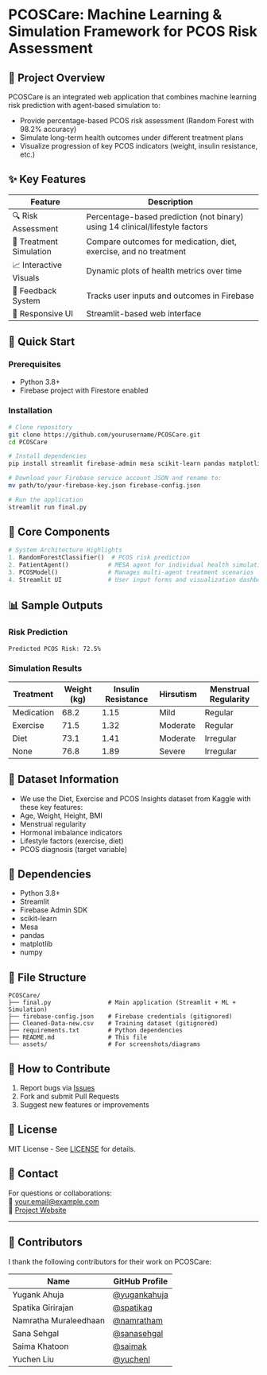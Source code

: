 # PCOSCare: Machine Learning & Simulation Framework for PCOS Risk Assessment

## 🎯 Project Overview
PCOSCare is an integrated web application that combines machine learning risk prediction with agent-based simulation to:
- Provide percentage-based PCOS risk assessment (Random Forest with 98.2% accuracy)
- Simulate long-term health outcomes under different treatment plans
- Visualize progression of key PCOS indicators (weight, insulin resistance, etc.)

## ✨ Key Features
| Feature | Description |
|---------|-------------|
| 🔍 Risk Assessment | Percentage-based prediction (not binary) using 14 clinical/lifestyle factors |
| 🧪 Treatment Simulation | Compare outcomes for medication, diet, exercise, and no treatment |
| 📈 Interactive Visuals | Dynamic plots of health metrics over time |
| 🔄 Feedback System | Tracks user inputs and outcomes in Firebase |
| 📱 Responsive UI | Streamlit-based web interface |

## 🚀 Quick Start

### Prerequisites
- Python 3.8+
- Firebase project with Firestore enabled

### Installation
```bash
# Clone repository
git clone https://github.com/yourusername/PCOSCare.git
cd PCOSCare

# Install dependencies
pip install streamlit firebase-admin mesa scikit-learn pandas matplotlib numpy

# Download your Firebase service account JSON and rename to:
mv path/to/your-firebase-key.json firebase-config.json

# Run the application
streamlit run final.py
```

## 🧩 Core Components
```python
# System Architecture Highlights
1. RandomForestClassifier()  # PCOS risk prediction
2. PatientAgent()           # MESA agent for individual health simulation  
3. PCOSModel()              # Manages multi-agent treatment scenarios
4. Streamlit UI             # User input forms and visualization dashboard
```

## 📊 Sample Outputs
### Risk Prediction
```
Predicted PCOS Risk: 72.5%
```

### Simulation Results
| Treatment | Weight (kg) | Insulin Resistance | Hirsutism | Menstrual Regularity |
|-----------|-------------|--------------------|-----------|----------------------|
| Medication | 68.2 | 1.15 | Mild | Regular |
| Exercise | 71.5 | 1.32 | Moderate | Regular |
| Diet | 73.1 | 1.41 | Moderate | Irregular |
| None | 76.8 | 1.89 | Severe | Irregular |

## 📝 Dataset Information
- We use the Diet, Exercise and PCOS Insights dataset from Kaggle with these key features:
- Age, Weight, Height, BMI
- Menstrual regularity
- Hormonal imbalance indicators
- Lifestyle factors (exercise, diet)
- PCOS diagnosis (target variable)

## 🧩 Dependencies
- Python 3.8+
- Streamlit
- Firebase Admin SDK
- scikit-learn
- Mesa
- pandas
- matplotlib
- numpy

## 📂 File Structure
```
PCOSCare/
├── final.py                # Main application (Streamlit + ML + Simulation)
├── firebase-config.json    # Firebase credentials (gitignored)
├── Cleaned-Data-new.csv    # Training dataset (gitignored)
├── requirements.txt        # Python dependencies
├── README.md               # This file
└── assets/                 # For screenshots/diagrams
```

<!--  ## 🌐 Live Demo
# [![Open in Streamlit](https://static.streamlit.io/badges/streamlit_badge_black_white.svg)](https://your-streamlit-app-url.com)-->



## 🤝 How to Contribute
1. Report bugs via [Issues](https://github.com/yourusername/PCOSCare/issues)
2. Fork and submit Pull Requests
3. Suggest new features or improvements

## 📜 License
MIT License - See [LICENSE](LICENSE) for details.

## 📧 Contact
For questions or collaborations:  
📩 your.email@example.com  
🔗 [Project Website](https://your-project-site.com)

---


## 👥 Contributors
I thank the following contributors for their work on PCOSCare:

| Name                  | GitHub Profile |
|-----------------------|----------------|
| Yugank Ahuja          | [@yugankahuja](https://github.com/yugankahuja) |
| Spatika Girirajan     | [@spatikag](https://github.com/spatikag) |
| Namratha Muraleedhaan | [@namratham](https://github.com/namratham) |
| Sana Sehgal           | [@sanasehgal](https://github.com/sanasehgal) |
| Saima Khatoon         | [@saimak](https://github.com/saimak) |
| Yuchen Liu            | [@yuchenl](https://github.com/yuchenl) |

